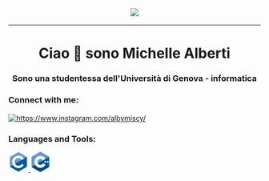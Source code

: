 <div align="center">
    <img src="Uni/assets/coding.gif" width=800>
    <hr>
</div>

<h1 align="center">Ciao 🫰 sono Michelle Alberti</h1>
<h3 align="center">Sono una studentessa dell'Università di Genova - informatica</h3>

<h3 align="left">Connect with me:</h3>
<p align="left">
<a href="https://instagram.com/https://www.instagram.com/albymiscy/" target="blank"><img align="center" src="https://raw.githubusercontent.com/rahuldkjain/github-profile-readme-generator/master/src/images/icons/Social/instagram.svg" alt="https://www.instagram.com/albymiscy/" height="30" width="40" /></a>
</p>

<h3 align="left">Languages and Tools:</h3>
<p align="left"> 
    <a href="https://www.cprogramming.com/" target="_blank" rel="noreferrer"> 
        <img src="https://raw.githubusercontent.com/devicons/devicon/master/icons/c/c-original.svg" alt="c" width="40" height="40"/> 
    </a> 
    <a href="https://www.w3schools.com/cpp/" target="_blank" rel="noreferrer"> 
        <img src="https://raw.githubusercontent.com/devicons/devicon/master/icons/cplusplus/cplusplus-original.svg" alt="cplusplus" width="40" height="40"/> 
    </a> 
</p>
